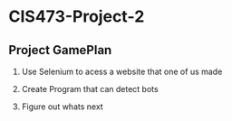 # CIS473-Project-2

## Project GamePlan

1. Use Selenium to acess a website that one of us made

2. Create Program that can detect bots

3. Figure out whats next
